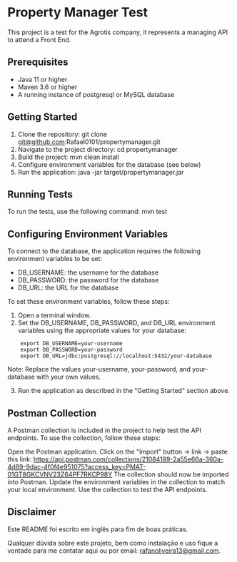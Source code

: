 # Property Manager Test

This project is a test for the Agrotis company, it represents a managing API to attend a Front End.

## Prerequisites

- Java 11 or higher
- Maven 3.6 or higher
- A running instance of postgresql or MySQL database

## Getting Started

1. Clone the repository: git clone git@github.com:Rafael0101/propertymanager.git
2. Navigate to the project directory: cd propertymanager
3. Build the project: mvn clean install
4. Configure environment variables for the database (see below)
5. Run the application: java -jar target/propertymanager.jar

## Running Tests

To run the tests, use the following command: mvn test

## Configuring Environment Variables

To connect to the database, the application requires the following environment variables to be set:

- DB_USERNAME: the username for the database
- DB_PASSWORD: the password for the database
- DB_URL: the URL for the database

To set these environment variables, follow these steps:

1. Open a terminal window.
2. Set the DB_USERNAME, DB_PASSWORD, and DB_URL environment variables using the appropriate values for your database: 

```
    export DB_USERNAME=your-username
    export DB_PASSWORD=your-password
    export DB_URL=jdbc:postgresql://localhost:5432/your-database
```
   
  Note: Replace the values your-username, your-password, and your-database with your own values.

3. Run the application as described in the "Getting Started" section above.

## Postman Collection
A Postman collection is included in the project to help test the API endpoints. To use the collection, follow these steps:

Open the Postman application.
Click on the "Import" button -> link -> paste this link: https://api.postman.com/collections/21084189-2a55e66a-360a-4d89-9dac-4f0f4e951075?access_key=PMAT-01GT8GKCVNV23Z64PF7RKCP98Y
The collection should now be imported into Postman.
Update the environment variables in the collection to match your local environment.
Use the collection to test the API endpoints.

## Disclaimer

Este README foi escrito em inglês para fim de boas práticas.

Qualquer dúvida sobre este projeto, bem como instalação e uso fique a vontade para me contatar aqui ou por email: rafanoliveira13@gmail.com.
